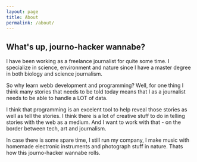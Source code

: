 ```yaml
---
layout: page
title: About
permalink: /about/
---
```


## What's up, journo-hacker wannabe?
I have been working as a freelance journalist for quite some time. I specialize in science, environment and nature since I have a master degree in both biology and science journalism. 

So why learn webb development and programming? Well, for one thing I think many stories that needs to be told today means that I as a journalist needs to be able to handle a LOT of data. 

I think that programming is an excelent tool to help reveal those stories as well as tell the stories. I think there is a lot of creative stuff to do in telling stories with the web as a medium. And I want to work with that - on the border between tech, art and journalism.

In case there is some spare time, I still run my company, I make music with homemade electronic instruments and photograph stuff in nature. Thats how this journo-hacker wannabe rolls.
